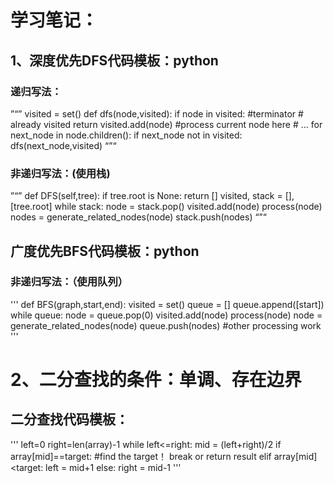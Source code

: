 # 学习笔记：
## 1、深度优先DFS代码模板：python
### 递归写法：
”“”
visited = set()
def dfs(node,visited):
    if node in visited:   #terminator
        # already visited
        return
    visited.add(node)
    #process current node here
    # ...
    for next_node in node.children():
        if next_node not in visited:
            dfs(next_node,visited)
“”“
### 非递归写法：(使用栈)
”“”
def DFS(self,tree):
    if tree.root is None:
        return []
    visited, stack = [], [tree.root]
    while stack:
        node = stack.pop()
        visited.add(node)
        process(node)
        nodes = generate_related_nodes(node)
        stack.push(nodes)
“”“


## 广度优先BFS代码模板：python
### 非递归写法：（使用队列）
'''
def BFS(graph,start,end):
    visited = set()
    queue = []
    queue.append([start])
    while queue:
        node = queue.pop(0)
        visited.add(node)
        process(node)
        node = generate_related_nodes(node)
        queue.push(nodes)
    #other processing work
'''

# 2、二分查找的条件：单调、存在边界
## 二分查找代码模板：
'''
left=0
right=len(array)-1
while left<=right:
	mid = (left+right)/2
	if array[mid]==target:
		#find the target！
		break or return result
	elif array[mid]<target:
		left = mid+1
	else:
		right = mid-1
'''
